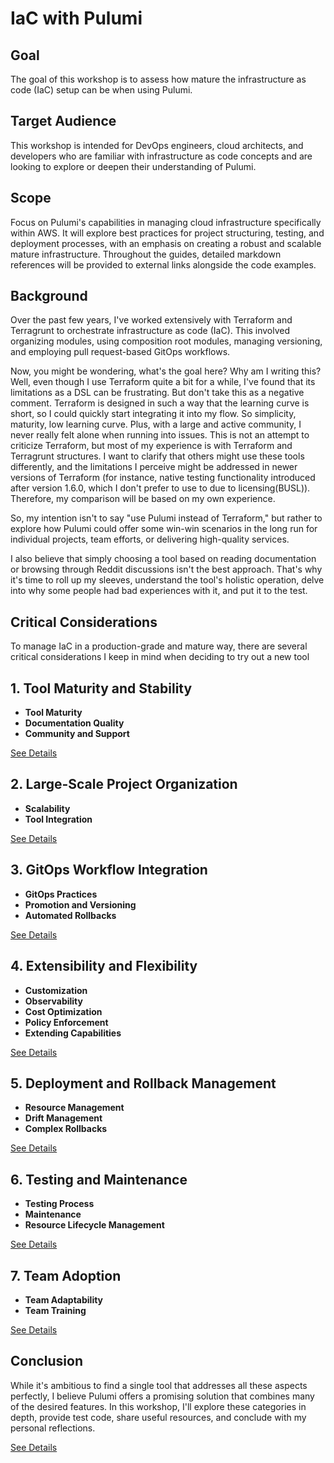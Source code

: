# **IaC with Pulumi**

## **Goal**

The goal of this workshop is to assess how mature the infrastructure as code (IaC) setup can be when using Pulumi.

## **Target Audience**

This workshop is intended for DevOps engineers, cloud architects, and developers who are familiar with infrastructure as code concepts and are looking to explore or deepen their understanding of Pulumi.

## **Scope**

Focus on Pulumi's capabilities in managing cloud infrastructure specifically within AWS. It will explore best practices for project structuring, testing, and deployment processes, with an emphasis on creating a robust and scalable mature infrastructure. Throughout the guides, detailed markdown references will be provided to external links alongside the code examples.

## **Background**

Over the past few years, I've worked extensively with Terraform and Terragrunt to orchestrate infrastructure as code (IaC). This involved organizing modules, using composition root modules, managing versioning, and employing pull request-based GitOps workflows.

Now, you might be wondering, what's the goal here? Why am I writing this? Well, even though I use Terraform quite a bit for a while, I've found that its limitations as a DSL can be frustrating. But don't take this as a negative comment. Terraform is designed in such a way that the learning curve is short, so I could quickly start integrating it into my flow. So simplicity, maturity, low learning curve. Plus, with a large and active community, I never really felt alone when running into issues. This is not an attempt to criticize Terraform, but most of my experience is with Terraform and Terragrunt structures. I want to clarify that others might use these tools differently, and the limitations I perceive might be addressed in newer versions of Terraform (for instance, native testing functionality introduced after version 1.6.0, which I don't prefer to use to due to licensing(BUSL)). Therefore, my comparison will be based on my own experience.

So, my intention isn't to say "use Pulumi instead of Terraform," but rather to explore how Pulumi could offer some win-win scenarios in the long run for individual projects, team efforts, or delivering high-quality services.

I also believe that simply choosing a tool based on reading documentation or browsing through Reddit discussions isn't the best approach. That's why it's time to roll up my sleeves, understand the tool's holistic operation, delve into why some people had bad experiences with it, and put it to the test.

## **Critical Considerations**

To manage IaC in a production-grade and mature way, there are several critical considerations I keep in mind when deciding to try out a new tool

## **1. Tool Maturity and Stability**

- **Tool Maturity**
- **Documentation Quality**
- **Community and Support**

[See Details](markdowns/tool-maturity-stability.md)

## **2. Large-Scale Project Organization**

- **Scalability**
- **Tool Integration**

[See Details](markdowns/large-scale-organization.md)

## **3. GitOps Workflow Integration**

- **GitOps Practices**
- **Promotion and Versioning**
- **Automated Rollbacks**

[See Details](markdowns/gitops-integration.md)

## **4. Extensibility and Flexibility**

- **Customization**
- **Observability**
- **Cost Optimization**
- **Policy Enforcement**
- **Extending Capabilities**

[See Details](markdowns/extensibility-flexibility.md)

## **5. Deployment and Rollback Management**

- **Resource Management**
- **Drift Management**
- **Complex Rollbacks**

[See Details](markdowns/deployment-rollback.md)

## **6. Testing and Maintenance**

- **Testing Process**
- **Maintenance**
- **Resource Lifecycle Management**

[See Details](markdowns/testing-maintenance.md)

## **7. Team Adoption**

- **Team Adaptability**
- **Team Training**

[See Details](markdowns/team-adoption.md)



## **Conclusion**

While it's ambitious to find a single tool that addresses all these aspects perfectly, I believe Pulumi offers a promising solution that combines many of the desired features. In this workshop, I'll explore these categories in depth, provide test code, share useful resources, and conclude with my personal reflections.

[See Details](markdowns/conclusion.md)
